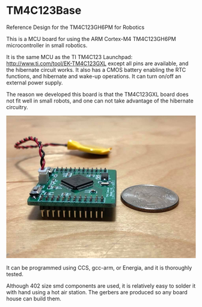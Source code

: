 # TM4C123Base

Reference Design for the TM4C123GH6PM for Robotics

This is a MCU board for using the ARM Cortex-M4 TM4C123GH6PM microcontroller in small robotics.

It is the same MCU as the TI TM4C123 Launchpad: http://www.ti.com/tool/EK-TM4C123GXL except all pins are available, and the hibernate circuit works. It also has a CMOS battery enabling the RTC functions, and hibernate and wake-up operations. It can turn on/off an external power supply.

The reason we developed this board is that the TM4C123GXL board does not fit well in small robots, and one can not take advantage of the hibernate circuitry.

![alt text](https://raw.githubusercontent.com/altineller/TM4C123Base/master/images/T100.jpg)

It can be programmed using CCS, gcc-arm, or Energia, and it is thoroughly tested.

Although 402 size smd components are used, it is relatively easy to solder it with hand using a hot air station. The gerbers are produced so any board house can build them.
